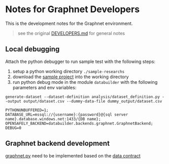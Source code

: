 # Notes for Graphnet Developers

This is the development notes for the Graphnet environment.

> see the original [DEVELOPERS.md](./DEVELOPERS.md) for general notes

## Local debugging

Attach the python debugger to run sample test with the following steps:
1. setup a python working directory `./sample-researchs`
2. download the [sample project](https://github.com/opensafely/test-age-distribution) into the working directory
3. run python debug mode in the module `databuilder` with the following parameters and env variables:
```
generate-dataset --dataset-definition analysis/dataset_definition.py --output output/dataset.csv --dummy-data-file dummy_output/dataset.csv
```
```
PYTHONUNBUFFERED=1;
DATABASE_URL=mssql://{username}:{password}@{sql server name}.database.windows.net:1433/{DB name};
OPENSAFELY_BACKEND=databuilder.backends.graphnet.GraphnetBackend;
DEBUG=0
```

## Graphnet backend development

[graphnet.py](./databuilder/backends/graphnet.py) need to be implemented based on the [data contract](https://docs.google.com/spreadsheets/d/1Fu5cfmoUHGC4CY4OdEn-7rchhzjMMy--luAQJMeYlr4/edit#gid=2100914852)
